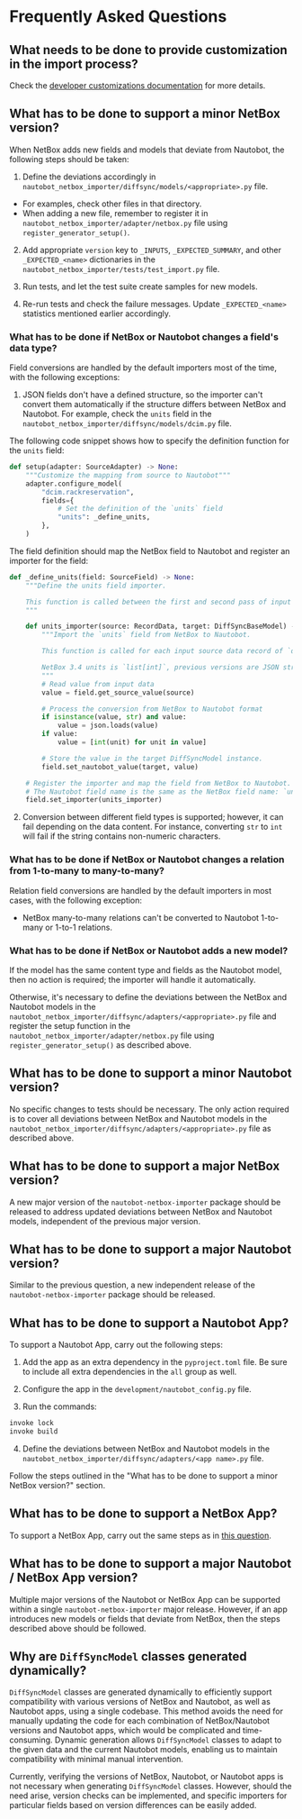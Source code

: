 # Frequently Asked Questions

## What needs to be done to provide customization in the import process?

Check the [developer customizations documentation](./customizations.md) for more details.

## What has to be done to support a minor NetBox version?

When NetBox adds new fields and models that deviate from Nautobot, the following steps should be taken:

1. Define the deviations accordingly in `nautobot_netbox_importer/diffsync/models/<appropriate>.py` file.

- For examples, check other files in that directory.
- When adding a new file, remember to register it in `nautobot_netbox_importer/adapter/netbox.py` file using `register_generator_setup()`.

2. Add appropriate `version` key to `_INPUTS`, `_EXPECTED_SUMMARY`, and other `_EXPECTED_<name>` dictionaries in the `nautobot_netbox_importer/tests/test_import.py` file.

3. Run tests, and let the test suite create samples for new models.

4. Re-run tests and check the failure messages. Update `_EXPECTED_<name>` statistics mentioned earlier accordingly.

### What has to be done if NetBox or Nautobot changes a field's data type?

Field conversions are handled by the default importers most of the time, with the following exceptions:

1. JSON fields don't have a defined structure, so the importer can't convert them automatically if the structure differs between NetBox and Nautobot. For example, check the `units` field in the `nautobot_netbox_importer/diffsync/models/dcim.py` file.

The following code snippet shows how to specify the definition function for the `units` field:

```python
def setup(adapter: SourceAdapter) -> None:
    """Customize the mapping from source to Nautobot"""
    adapter.configure_model(
        "dcim.rackreservation",
        fields={
            # Set the definition of the `units` field
            "units": _define_units,
        },
    )
```

The field definition should map the NetBox field to Nautobot and register an importer for the field:

```python
def _define_units(field: SourceField) -> None:
    """Define the units field importer.

    This function is called between the first and second pass of input data, when creating importers.
    """

    def units_importer(source: RecordData, target: DiffSyncBaseModel) -> None:
        """Import the `units` field from NetBox to Nautobot.

        This function is called for each input source data record of `dcim.rackreservation` model.

        NetBox 3.4 units is `list[int]`, previous versions are JSON string with list of strings.
        """
        # Read value from input data
        value = field.get_source_value(source)

        # Process the conversion from NetBox to Nautobot format
        if isinstance(value, str) and value:
            value = json.loads(value)
        if value:
            value = [int(unit) for unit in value]

        # Store the value in the target DiffSyncModel instance.
        field.set_nautobot_value(target, value)

    # Register the importer and map the field from NetBox to Nautobot.
    # The Nautobot field name is the same as the NetBox field name: `units` in this case.
    field.set_importer(units_importer)
```

2. Conversion between different field types is supported; however, it can fail depending on the data content. For instance, converting `str` to `int` will fail if the string contains non-numeric characters.

### What has to be done if NetBox or Nautobot changes a relation from 1-to-many to many-to-many?

Relation field conversions are handled by the default importers in most cases, with the following exception:

- NetBox many-to-many relations can't be converted to Nautobot 1-to-many or 1-to-1 relations.

### What has to be done if NetBox or Nautobot adds a new model?

If the model has the same content type and fields as the Nautobot model, then no action is required; the importer will handle it automatically.

Otherwise, it's necessary to define the deviations between the NetBox and Nautobot models in the `nautobot_netbox_importer/diffsync/adapters/<appropriate>.py` file and register the setup function in the `nautobot_netbox_importer/adapter/netbox.py` file using `register_generator_setup()` as described above.

## What has to be done to support a minor Nautobot version?

No specific changes to tests should be necessary. The only action required is to cover all deviations between NetBox and Nautobot models in the `nautobot_netbox_importer/diffsync/adapters/<appropriate>.py` file as described above.

## What has to be done to support a major NetBox version?

A new major version of the `nautobot-netbox-importer` package should be released to address updated deviations between NetBox and Nautobot models, independent of the previous major version.

## What has to be done to support a major Nautobot version?

Similar to the previous question, a new independent release of the `nautobot-netbox-importer` package should be released.

## What has to be done to support a Nautobot App?

To support a Nautobot App, carry out the following steps:

1. Add the app as an extra dependency in the `pyproject.toml` file. Be sure to include all extra dependencies in the `all` group as well.

2. Configure the app in the `development/nautobot_config.py` file.

3. Run the commands:

```bash
invoke lock
invoke build
```

4. Define the deviations between NetBox and Nautobot models in the `nautobot_netbox_importer/diffsync/adapters/<app name>.py` file.

Follow the steps outlined in the "What has to be done to support a minor NetBox version?" section.

## What has to be done to support a NetBox App?

To support a NetBox App, carry out the same steps as in [this question](#what-has-to-be-done-to-support-a-minor-netbox-version).

## What has to be done to support a major Nautobot / NetBox App version?

Multiple major versions of the Nautobot or NetBox App can be supported within a single `nautobot-netbox-importer` major release. However, if an app introduces new models or fields that deviate from NetBox, then the steps described above should be followed.

## Why are `DiffSyncModel` classes generated dynamically?

`DiffSyncModel` classes are generated dynamically to efficiently support compatibility with various versions of NetBox and Nautobot, as well as Nautobot apps, using a single codebase. This method avoids the need for manually updating the code for each combination of NetBox/Nautobot versions and Nautobot apps, which would be complicated and time-consuming. Dynamic generation allows `DiffSyncModel` classes to adapt to the given data and the current Nautobot models, enabling us to maintain compatibility with minimal manual intervention.

Currently, verifying the versions of NetBox, Nautobot, or Nautobot apps is not necessary when generating `DiffSyncModel` classes. However, should the need arise, version checks can be implemented, and specific importers for particular fields based on version differences can be easily added.

